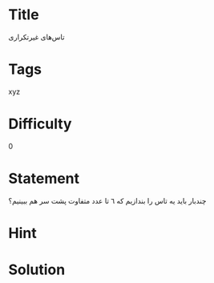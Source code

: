 # Title
تاس‌های غیرتکراری
# Tags
xyz
# Difficulty
0
# Statement
چندبار بايد يه تاس را بندازيم كه ٦ تا عدد متفاوت پشت سر هم ببينيم؟

# Hint


# Solution
